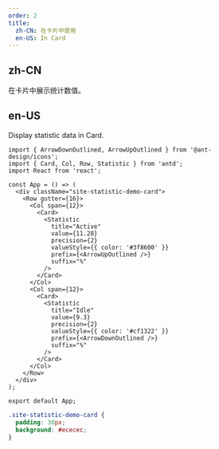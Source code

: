 ```yaml
---
order: 2
title:
  zh-CN: 在卡片中使用
  en-US: In Card
---
```


## zh-CN

在卡片中展示统计数值。

## en-US

Display statistic data in Card.

```tsx
import { ArrowDownOutlined, ArrowUpOutlined } from '@ant-design/icons';
import { Card, Col, Row, Statistic } from 'antd';
import React from 'react';

const App = () => (
  <div className="site-statistic-demo-card">
    <Row gutter={16}>
      <Col span={12}>
        <Card>
          <Statistic
            title="Active"
            value={11.28}
            precision={2}
            valueStyle={{ color: '#3f8600' }}
            prefix={<ArrowUpOutlined />}
            suffix="%"
          />
        </Card>
      </Col>
      <Col span={12}>
        <Card>
          <Statistic
            title="Idle"
            value={9.3}
            precision={2}
            valueStyle={{ color: '#cf1322' }}
            prefix={<ArrowDownOutlined />}
            suffix="%"
          />
        </Card>
      </Col>
    </Row>
  </div>
);

export default App;
```

```css
.site-statistic-demo-card {
  padding: 30px;
  background: #ececec;
}
```

<style>
  [data-theme="dark"] .site-statistic-demo-card {
    background: #303030;
  }
</style>
